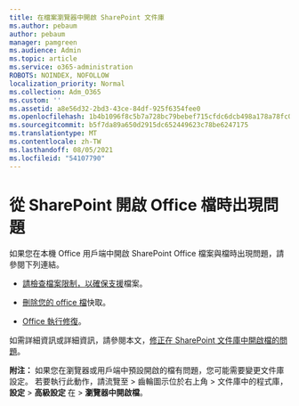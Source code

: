 ```yaml
---
title: 在檔案瀏覽器中開啟 SharePoint 文件庫
ms.author: pebaum
author: pebaum
manager: pamgreen
ms.audience: Admin
ms.topic: article
ms.service: o365-administration
ROBOTS: NOINDEX, NOFOLLOW
localization_priority: Normal
ms.collection: Adm_O365
ms.custom: ''
ms.assetid: a8e56d32-2bd3-43ce-84df-925f6354fee0
ms.openlocfilehash: 1b4b1096f8c5b7a728bc79bebef715cfdc6dcb498a178a78fc0e0fff0faa5585
ms.sourcegitcommit: b5f7da89a650d2915dc652449623c78be6247175
ms.translationtype: MT
ms.contentlocale: zh-TW
ms.lasthandoff: 08/05/2021
ms.locfileid: "54107790"
---
```

# <a name="problems-opening-office-files-from-sharepoint"></a>從 SharePoint 開啟 Office 檔時出現問題

如果您在本機 Office 用戶端中開啟 SharePoint Office 檔案與檔時出現問題，請參閱下列連結。 

- [請檢查檔案限制，以確保支援](https://support.office.com/article/Invalid-file-names-and-file-types-in-OneDrive-OneDrive-for-Business-and-SharePoint-64883a5d-228e-48f5-b3d2-eb39e07630fa)檔案。

- [刪除您的 office 檔](https://support.office.com/article/Delete-your-Office-Document-Cache-b1d3765e-d71b-4bb8-99ca-acd22c42995d)快取。

- [Office 執行修復](https://support.office.com/Article/Repair-an-Office-application-7821d4b6-7c1d-4205-aa0e-a6b40c5bb88b)。

如需詳細資訊或詳細資訊，請參閱本文，[修正在 SharePoint 文件庫中開啟檔的問題](https://support.office.com/article/Fix-problems-opening-documents-in-SharePoint-libraries-31329FA1-4AD0-47FC-95D8-BB0C5B12A536)。

**附注：** 如果您在瀏覽器或用戶端中預設開啟的檔有問題，您可能需要變更文件庫設定。 若要執行此動作，請流覽至 > 齒輪圖示位於右上角 > 文件庫中的程式庫，**設定**  >   **高級設定** 在  >  **瀏覽器中開啟檔**。


